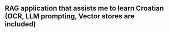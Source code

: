 ## RAG application that assists me to learn Croatian (OCR, LLM prompting, Vector stores are included)